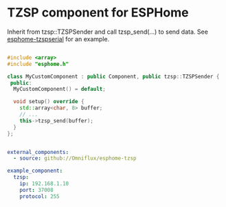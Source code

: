 # TZSP component for ESPHome

Inherit from tzsp::TZSPSender and call tzsp_send(...) to send data. See [esphome-tzspserial](https://github.com/Omniflux/esphome-tzspserial) for an example.

```cpp

#include <array>
#include "esphome.h"

class MyCustomComponent : public Component, public tzsp::TZSPSender {
 public:
  MyCustomComponent() = default;

  void setup() override {
    std::array<char, 8> buffer;
    // ...
    this->tzsp_send(buffer);
  }
};

```

```yaml

external_components:
  - source: github://Omniflux/esphome-tzsp

example_component:
  tzsp:
    ip: 192.168.1.10
    port: 37008
    protocol: 255

```